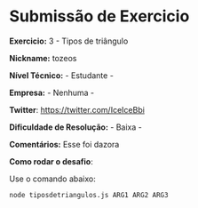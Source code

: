 # Submissão de Exercicio

**Exercicio:** 3 - Tipos de triângulo

**Nickname:** tozeos

**Nível Técnico:** - Estudante -

**Empresa:** - Nenhuma -

**Twitter**: https://twitter.com/IceIceBbi

**Dificuldade de Resolução:** - Baixa -

**Comentários:** Esse foi dazora

**Como rodar o desafio**:

Use o comando abaixo:

```bash
node tiposdetriangulos.js ARG1 ARG2 ARG3
```
